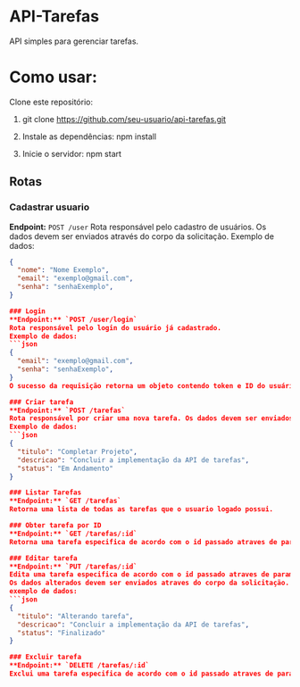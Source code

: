 # API-Tarefas
API simples para gerenciar tarefas.

# Como usar:
Clone este repositório:
1. git clone https://github.com/seu-usuario/api-tarefas.git

2. Instale as dependências:
npm install

3. Inicie o servidor:
npm start

## Rotas
### Cadastrar usuario
**Endpoint:** `POST /user`
Rota responsável pelo cadastro de usuários. Os dados devem ser enviados através do corpo da solicitação.
Exemplo de dados:
```json
{
  "nome": "Nome Exemplo",
  "email": "exemplo@gmail.com",
  "senha": "senhaExemplo",
}

### Login 
**Endpoint:** `POST /user/login`
Rota responsável pelo login do usuário já cadastrado.
Exemplo de dados:
```json
{
  "email": "exemplo@gmail.com",
  "senha": "senhaExemplo",
}
O sucesso da requisição retorna um objeto contendo token e ID do usuário, que deve ser utilizado passando através dos headers para fazer novas requisições

### Criar tarefa
**Endpoint:** `POST /tarefas`
Rota responsável por criar uma nova tarefa. Os dados devem ser enviados através do corpo da solicitação.
Exemplo de dados:
```json
{
  "titulo": "Completar Projeto",
  "descricao": "Concluir a implementação da API de tarefas",
  "status": "Em Andamento"
}

### Listar Tarefas
**Endpoint:** `GET /tarefas`
Retorna uma lista de todas as tarefas que o usuario logado possui.

### Obter tarefa por ID
**Endpoint:** `GET /tarefas/:id`
Retorna uma tarefa especifica de acordo com o id passado atraves de params.

### Editar tarefa
**Endpoint:** `PUT /tarefas/:id`
Edita uma tarefa especifica de acordo com o id passado atraves de params.
Os dados alterados devem ser enviados atraves do corpo da solicitação.
exemplo de dados:
```json
{
  "titulo": "Alterando tarefa",
  "descricao": "Concluir a implementação da API de tarefas",
  "status": "Finalizado"
}

### Excluir tarefa
**Endpoint:** `DELETE /tarefas/:id`
Exclui uma tarefa especifica de acordo com o id passado atraves de params.
